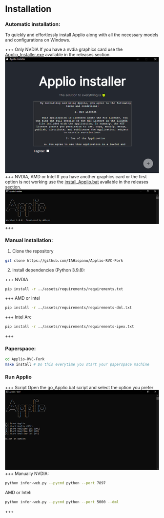 # Installation
### Automatic installation:

To quickly and effortlessly install Applio along with all the necessary models and configurations on Windows.

+++ Only NVDIA
If you have a nvdia graphics card use the [Applio_Installer.exe](https://github.com/IAHispano/Applio-RVC-Fork/releases) available in the releases section.
![](../assets/exe_installer.png)
+++ NVDIA, AMD or Intel
If you have another graphics card or the first option is not working use the [install_Applio.bat](https://github.com/IAHispano/Applio-Installer/releases) available in the releases section.
![](../assets/script.png)
+++

### Manual installation:

1. Clone the repository

```bash
git clone https://github.com/IAHispano/Applio-RVC-Fork
```

2. Install dependencies (Python 3.9.8):
   
+++ NVDIA

```bash
pip install -r ../assets/requirements/requirements.txt
```

+++ AMD or Intel

```bash
pip install -r ../assets/requirements/requirements-dml.txt
```

+++ Intel Arc

```bash
pip install -r ../assets/requirements/requirements-ipex.txt
```

+++

### Paperspace:

```bash
cd Applio-RVC-Fork
make install # Do this everytime you start your paperspace machine
```

### Run Applio

+++ Script
Open the go_Applio.bat script and select the option you prefer
![](../assets/go_applio.png)
+++ Manually
NVDIA:

```bash
python infer-web.py --pycmd python --port 7897
```

AMD or Intel:

```bash
python infer-web.py --pycmd python --port 5000 --dml
```

+++
